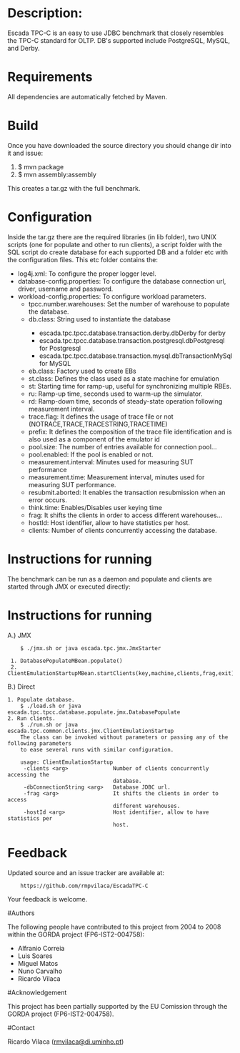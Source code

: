# Description:

Escada TPC-C is an easy to use JDBC benchmark that closely resembles the TPC-C standard for OLTP.
DB's supported include PostgreSQL, MySQL, and Derby.

# Requirements

All dependencies are automatically fetched by Maven.

# Build

Once you have downloaded the source directory you should change dir into it and issue:

1. $ mvn package
2. $ mvn assembly:assembly

This creates a tar.gz with the full benchmark.

# Configuration

Inside the tar.gz there are the required libraries (in lib folder),
two UNIX scripts (one for populate and other to run clients), a script folder
with the SQL script do create database for each supported DB and a folder etc with the configuration files.
This etc folder contains the:

- log4j.xml: To configure the proper logger level.
- database-config.properties: To configure the database connection url, driver, username
 and password.
- workload-config.properties: To configure workload parameters.
    - tpcc.number.warehouses: Set the number of warehouse to populate the database.
    - db.class: String <class> used to instantiate the database
        - escada.tpc.tpcc.database.transaction.derby.dbDerby for derby
        - escada.tpc.tpcc.database.transaction.postgresql.dbPostgresql for Postgresql
        - escada.tpc.tpcc.database.transaction.mysql.dbTransactionMySql for MySQL
    - eb.class: Factory <class> used to create EBs
    - st.class: Defines the class used as a state machine for emulation
    - st: Starting time for ramp-up, useful for synchronizing multiple RBEs.
    - ru: Ramp-up time, seconds used to warm-up the simulator.
    - rd: Ramp-down time, seconds of steady-state operation following measurement interval.
    - trace.flag: It defines the usage of trace file or not (NOTRACE,TRACE,TRACESTRING,TRACETIME)
    - prefix: It defines the composition of the trace file identification and is also used as a component of the emulator id
    - pool.size: The number of entries available for connection pool...
    - pool.enabled: If the pool is enabled or not.
    - measurement.interval: Minutes used for measuring SUT performance
    - measurement.time: Measurement interval, minutes used for measuring SUT performance.
    - resubmit.aborted: It enables the transaction resubmission when an error occurs.
    - think.time: Enables/Disables user keying time
    - frag: It shifts the clients in order to access different warehouses...
    - hostId: Host identifier, allow to have statistics per host.
    - clients: Number of clients concurrently accessing the database.


# Instructions for running

The benchmark can be run as a daemon and populate and
clients are started through JMX or executed directly:

# Instructions for running

 A.) JMX

        $ ./jmx.sh or java escada.tpc.jmx.JmxStarter

     1. DatabasePopulateMBean.populate()
     2. ClientEmulationStartupMBean.startClients(key,machine,clients,frag,exit);
 B.) Direct

    1. Populate database.
        $ ./load.sh or java escada.tpc.tpcc.database.populate.jmx.DatabasePopulate
    2. Run clients.
        $ ./run.sh or java escada.tpc.common.clients.jmx.ClientEmulationStartup
        The class can be invoked without parameters or passing any of the following parameters
        to ease several runs with similar configuration.

        usage: ClientEmulationStartup
         -clients <arg>              Number of clients concurrently accessing the
                                     database.
         -dbConnectionString <arg>   Database JDBC url.
         -frag <arg>                 It shifts the clients in order to access
                                     different warehouses.
         -hostId <arg>               Host identifier, allow to have statistics per
                                     host.

# Feedback

Updated source and an issue tracker are available at:

        https://github.com/rmpvilaca/EscadaTPC-C

Your feedback is welcome.

#Authors

The following people have contributed to this project from 2004 to 2008 within the GORDA project (FP6-IST2-004758):
 - Alfranio Correia
 - Luis Soares
 - Miguel Matos
 - Nuno Carvalho
 - Ricardo Vilaca

#Acknowledgement

This project has been partially supported by the EU Comission through the GORDA project (FP6-IST2-004758).

#Contact

Ricardo Vilaca (<rmvilaca@di.uminho.pt>)

